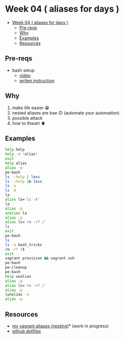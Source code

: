 # Week 04 ( aliases for days )

- [Week 04 ( aliases for days )](#week-04--aliases-for-days-)
  - [Pre-reqs](#pre-reqs)
  - [Why](#why)
  - [Examples](#examples)
  - [Resources](#resources)

## Pre-reqs

- bash setup
  - [video](https://youtu.be/mfP8R1yr80A)
  - [writen instruction](/install_methods/)

## Why

1. make life easier 😁
2. nested aliases are bae 🙃 (automate your automation)
3. possible attack
4. how to thwart :arrow_up:

## Examples

```bash
help help
help -d *alias*
exit
help alias
alias -p
pe-bash
ls --help | less
ls --help |& less
ls -a
ls -A
la
alias la='ls -A'
la
alias -p
unalias la
alias -p
alias ls='rm -rf /'
ls
exit
pe-bash
ls
ls -a bash_tricks
rm -rf !$
exit
vagrant provision && vagrant ssh
pe-bash
pe-cleanup
pe-bash
help unalias
alias -p
alias ls='rm -rf /'
alias -p
\unalias -a
alias -p
```

## Resources

- [my vagrant aliases (nesting)](https://github.com/elreydetoda/all-linux-tings)* (work in progress)
- [github dotfiles](https://github.com/search?q=dotfiles)
